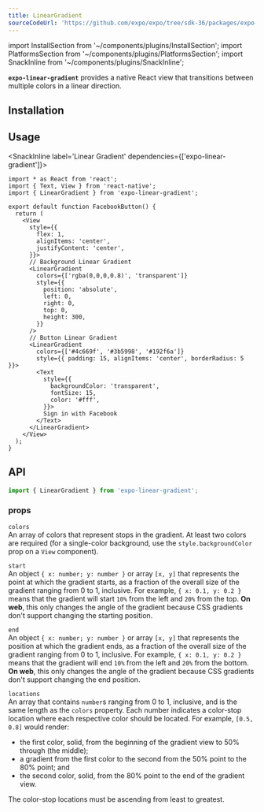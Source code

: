 ```yaml
---
title: LinearGradient
sourceCodeUrl: 'https://github.com/expo/expo/tree/sdk-36/packages/expo-linear-gradient'
---
```


import InstallSection from '~/components/plugins/InstallSection';
import PlatformsSection from '~/components/plugins/PlatformsSection';
import SnackInline from '~/components/plugins/SnackInline';

**`expo-linear-gradient`** provides a native React view that transitions between multiple colors in a linear direction.

<PlatformsSection android emulator ios simulator web />

## Installation

<InstallSection packageName="expo-linear-gradient" />

## Usage

<SnackInline label='Linear Gradient' dependencies={['expo-linear-gradient']}>

```tsx
import * as React from 'react';
import { Text, View } from 'react-native';
import { LinearGradient } from 'expo-linear-gradient';

export default function FacebookButton() {
  return (
    <View
      style={{
        flex: 1,
        alignItems: 'center',
        justifyContent: 'center',
      }}>
      // Background Linear Gradient
      <LinearGradient
        colors={['rgba(0,0,0,0.8)', 'transparent']}
        style={{
          position: 'absolute',
          left: 0,
          right: 0,
          top: 0,
          height: 300,
        }}
      />
      // Button Linear Gradient
      <LinearGradient
        colors={['#4c669f', '#3b5998', '#192f6a']}
        style={{ padding: 15, alignItems: 'center', borderRadius: 5 }}>
        <Text
          style={{
            backgroundColor: 'transparent',
            fontSize: 15,
            color: '#fff',
          }}>
          Sign in with Facebook
        </Text>
      </LinearGradient>
    </View>
  );
}
```

</SnackInline>

## API

```js
import { LinearGradient } from 'expo-linear-gradient';
```

### props

`colors`  
An array of colors that represent stops in the gradient. At least two colors are required (for a single-color background, use the `style.backgroundColor` prop on a `View` component).

`start`  
An object `{ x: number; y: number }` or array `[x, y]` that represents the point at which the gradient starts, as a fraction of the overall size of the gradient ranging from 0 to 1, inclusive.
For example, `{ x: 0.1, y: 0.2 }` means that the gradient will start `10%` from the left and `20%` from the top.
**On web**, this only changes the angle of the gradient because CSS gradients don't support changing the starting position.

`end`  
An object `{ x: number; y: number }` or array `[x, y]` that represents the position at which the gradient ends, as a fraction of the overall size of the gradient ranging from 0 to 1, inclusive.
For example, `{ x: 0.1, y: 0.2 }` means that the gradient will end `10%` from the left and `20%` from the bottom.
**On web**, this only changes the angle of the gradient because CSS gradients don't support changing the end position.

`locations`  
An array that contains `number`s ranging from 0 to 1, inclusive, and is the same length as the `colors` property. Each number indicates a color-stop location where each respective color should be located. 
For example, `[0.5, 0.8]` would render:
  * the first color, solid, from the beginning of the gradient view to 50% through (the middle);
  * a gradient from the first color to the second from the 50% point to the 80% point; and
  * the second color, solid, from the 80% point to the end of the gradient view.

The color-stop locations must be ascending from least to greatest.
